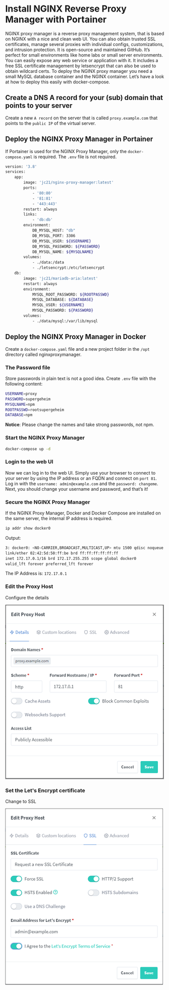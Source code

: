 # Install NGINX Reverse Proxy Manager with Portainer

NGINX proxy manager is a reverse proxy management system, that is based on NGINX with a nice and clean web UI. You can also obtain trusted SSL certificates, manage several proxies with individual configs, customizations, and intrusion protection. It is open-source and maintained GitHub. It’s perfect for small environments like home labs or small server environments. You can easily expose any web service or application with it. It includes a free SSL certificate management by letsencrypt that can also be used to obtain wildcard certs. To deploy the NGINX proxy manager you need a small MySQL database container and the NGINX container. Let’s have a look at how to deploy this easily with docker-compose.

## Create a DNS A record for your (sub) domain that points to your server

Create a new `A record` on the server that is called `proxy.example.com` that points to the `public IP` of the virtual server.

## Deploy the NGINX Proxy Manager in Portainer

If Portainer is used for the NGINX Proxy Manager, only the `docker-compose.yaml` is required. The `.env` file is not required.

```bash
version: '3.8'
services:
	app:
		image: 'jc21/nginx-proxy-manager:latest'
		ports:
			- '80:80'
			- '81:81'
			- '443:443'
		restart: always
		links:
			- 'db:db'
		environment:
			DB_MYSQL_HOST: "db"
			DB_MYSQL_PORT: 3306
			DB_MYSQL_USER: ${USERNAME}
			DB_MYSQL_PASSWORD: ${PASSWORD}
			DB_MYSQL_NAME: ${MYSQLNAME}
		volumes:
			- ./data:/data
			- ./letsencrypt:/etc/letsencrypt
	db:
		image: 'jc21/mariadb-aria:latest'
		restart: always
		environment:
			MYSQL_ROOT_PASSWORD: ${ROOTPASSWD}
			MYSQL_DATABASE: ${DATABASE}
			MYSQL_USER: ${USERNAME}
			MYSQL_PASSWORD: ${PASSWORD}
		volumes:
			- ./data/mysql:/var/lib/mysql
```


## Deploy the NGINX Proxy Manager in Docker

Create a `docker-compose.yaml` file and a new project folder in the `/opt` directory called nginxproxymanager.

### The Password file

Store passwords in plain text is not a good idea. Create `.env` file with the following content:

```bash
USERNAME=proxy
PASSWORD=supergeheim
MYSQLNAME=npm
ROOTPASSWD=rootsupergeheim
DATABASE=npm
```

**Notice**: Please change the names and take strong passwords, not npm.

### Start the NGINX Proxy Manager

```bash
docker-compose up -d
```

### Login to the web UI

Now we can log in to the web UI. Simply use your browser to connect to your server by using the IP address or an FQDN and connect on `port 81`. Log in with the `username: admin@example.com` and the `password: changeme`. Next, you should change your username and password, and that’s it!

### Secure the NGINX Proxy Manager

If the NGINX Proxy Manager, Docker and Docker Compose are installed on the same server, the internal IP address is required.

```bash
ip addr show docker0
```
Output:

```bash
3: docker0: <NO-CARRIER,BROADCAST,MULTICAST,UP> mtu 1500 qdisc noqueue state DOWN group default
link/ether 02:42:5d:50:ff:be brd ff:ff:ff:ff:ff:ff
inet 172.17.0.1/16 brd 172.17.255.255 scope global docker0
valid_lft forever preferred_lft forever
```

The IP Address is: `172.17.0.1`

### Edit the Proxy Host

Configure the details

<img src="images/proxy.png" alt="Proxy Host">

### Set the Let's Encrypt certificate

Change to SSL

<img src="images/ssl.png" alt="SSL Proxy Host">

